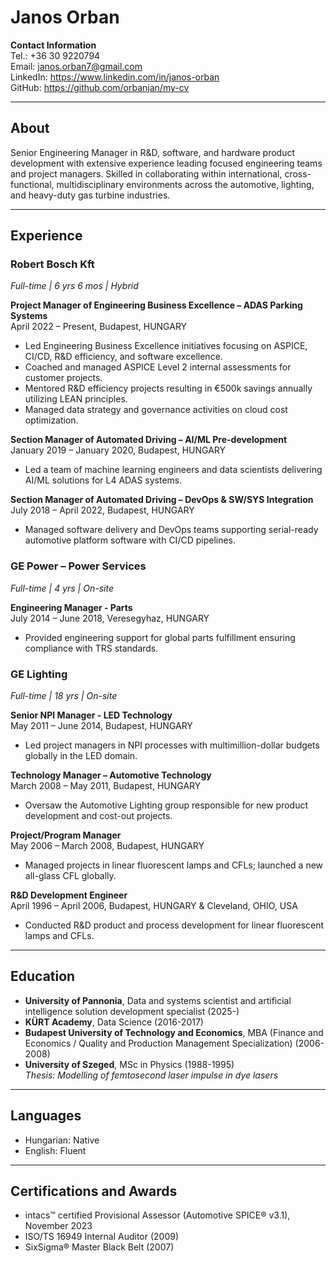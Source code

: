 # Janos Orban

**Contact Information**  
Tel.: +36 30 9220794  
Email: <janos.orban7@gmail.com>  
LinkedIn: <https://www.linkedin.com/in/janos-orban>   
GitHub: <https://github.com/orbanjan/my-cv>   

---

## About

Senior Engineering Manager in R&D, software, and hardware product development with extensive experience leading focused engineering teams and project managers. Skilled in collaborating within international, cross-functional, multidisciplinary environments across the automotive, lighting, and heavy-duty gas turbine industries.

---

## Experience

### Robert Bosch Kft  

*Full-time | 6 yrs 6 mos | Hybrid*

**Project Manager of Engineering Business Excellence – ADAS Parking Systems**  
April 2022 – Present, Budapest, HUNGARY  

- Led Engineering Business Excellence initiatives focusing on ASPICE, CI/CD, R&D efficiency, and software excellence.
- Coached and managed ASPICE Level 2 internal assessments for customer projects.
- Mentored R&D efficiency projects resulting in €500k savings annually utilizing LEAN principles.
- Managed data strategy and governance activities on cloud cost optimization.

**Section Manager of Automated Driving – AI/ML Pre-development**  
January 2019 – January 2020, Budapest, HUNGARY  

- Led a team of machine learning engineers and data scientists delivering AI/ML solutions for L4 ADAS systems.

**Section Manager of Automated Driving – DevOps & SW/SYS Integration**  
July 2018 – April 2022, Budapest, HUNGARY  

- Managed software delivery and DevOps teams supporting serial-ready automotive platform software with CI/CD pipelines.

### GE Power – Power Services  

*Full-time | 4 yrs | On-site*

**Engineering Manager - Parts**  
July 2014 – June 2018, Veresegyhaz, HUNGARY  

- Provided engineering support for global parts fulfillment ensuring compliance with TRS standards.

### GE Lighting  

*Full-time | 18 yrs | On-site*

**Senior NPI Manager - LED Technology**  
May 2011 – June 2014, Budapest, HUNGARY  

- Led project managers in NPI processes with multimillion-dollar budgets globally in the LED domain.

**Technology Manager – Automotive Technology**  
March 2008 – May 2011, Budapest, HUNGARY  

- Oversaw the Automotive Lighting group responsible for new product development and cost-out projects.

**Project/Program Manager**  
May 2006 – March 2008, Budapest, HUNGARY  

- Managed projects in linear fluorescent lamps and CFLs; launched a new all-glass CFL globally.

**R&D Development Engineer**  
April 1996 – April 2006, Budapest, HUNGARY & Cleveland, OHIO, USA  

- Conducted R&D product and process development for linear fluorescent lamps and CFLs.

---

## Education

- **University of Pannonia**, Data and systems scientist and artificial intelligence solution development specialist (2025-)
- **KÜRT Academy**, Data Science (2016-2017)
- **Budapest University of Technology and Economics**, MBA (Finance and Economics / Quality and Production Management Specialization) (2006-2008)
- **University of Szeged**, MSc in Physics (1988-1995)  
  *Thesis: Modelling of femtosecond laser impulse in dye lasers*

---

## Languages

- Hungarian: Native
- English: Fluent

---

## Certifications and Awards

- intacs™ certified Provisional Assessor (Automotive SPICE® v3.1), November 2023
- ISO/TS 16949 Internal Auditor (2009)
- SixSigma® Master Black Belt (2007)